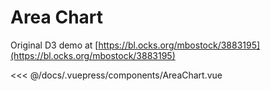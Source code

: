 # Area Chart

Original D3 demo at [https://bl.ocks.org/mbostock/3883195](https://bl.ocks.org/mbostock/3883195)

<client-only>
  <area-chart/>
</client-only>

<<< @/docs/.vuepress/components/AreaChart.vue
